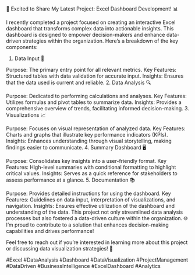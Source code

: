🚀 Excited to Share My Latest Project: Excel Dashboard Development! 📊

I recently completed a project focused on creating an interactive Excel dashboard that transforms complex data into actionable insights. This dashboard is designed to empower decision-makers and enhance data-driven strategies within the organization. Here’s a breakdown of the key components:

1. Data Input 📝

Purpose: The primary entry point for all relevant metrics.
Key Features: Structured tables with data validation for accurate input.
Insights: Ensures that the data used is current and reliable.
2. Data Analysis 🔍

Purpose: Dedicated to performing calculations and analyses.
Key Features: Utilizes formulas and pivot tables to summarize data.
Insights: Provides a comprehensive overview of trends, facilitating informed decision-making.
3. Visualizations 📈

Purpose: Focuses on visual representation of analyzed data.
Key Features: Charts and graphs that illustrate key performance indicators (KPIs).
Insights: Enhances understanding through visual storytelling, making findings easier to communicate.
4. Summary Dashboard 🖥️

Purpose: Consolidates key insights into a user-friendly format.
Key Features: High-level summaries with conditional formatting to highlight critical values.
Insights: Serves as a quick reference for stakeholders to assess performance at a glance.
5. Documentation 📚

Purpose: Provides detailed instructions for using the dashboard.
Key Features: Guidelines on data input, interpretation of visualizations, and navigation.
Insights: Ensures effective utilization of the dashboard and understanding of the data.
This project not only streamlined data analysis processes but also fostered a data-driven culture within the organization. 🌐 I’m proud to contribute to a solution that enhances decision-making capabilities and drives performance!

Feel free to reach out if you’re interested in learning more about this project or discussing data visualization strategies! 💬

#Excel #DataAnalysis #Dashboard #DataVisualization #ProjectManagement #DataDriven #BusinessIntelligence #ExcelDashboard #Analytics                                                                                                                                                                   
